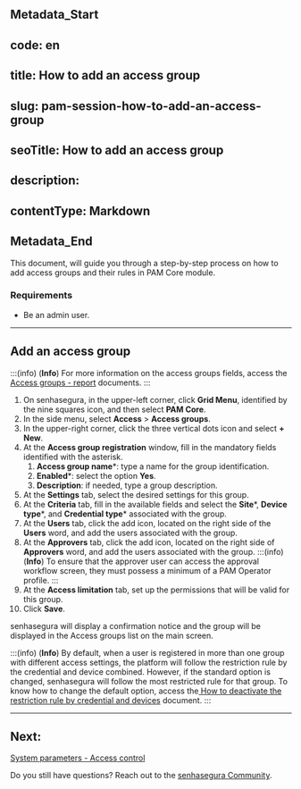 ## Metadata_Start 
## code: en
## title: How to add an access group 
## slug: pam-session-how-to-add-an-access-group 
## seoTitle: How to add an access group 
## description:  
## contentType: Markdown 
## Metadata_End
This document, will guide you through a step-by-step process on how to add access groups and their rules in PAM Core module.

### Requirements

* Be an admin user.
---
## Add an access group
:::(info) (**Info**)
For more information on the access groups fields, access the [Access groups - report](/v3-32/docs/pam-session-access-groups-report) documents.
:::

1. On senhasegura, in the upper-left corner, click **Grid Menu**, identified by the nine squares icon, and then select **PAM Core**.
2. In the side menu, select **Access** >  **Access groups**.
3. In the upper-right corner, click the three vertical dots icon and select **+ New**.
4. At the **Access group registration** window, fill in the mandatory fields identified with the asterisk.
    1. **Access group name***: type a name for the group identification.
    2. **Enabled***: select the option **Yes**.
    3. **Description**: if needed, type a group description.
5. At the **Settings** tab, select the desired settings for this group.
6. At the **Criteria** tab, fill in the available fields and select the **Site***, **Device type***, and **Credential type*** associated with the group.
7. At the **Users** tab, click the add icon, located on the right side of the **Users** word, and add the users associated with the group.
8. At the **Approvers** tab, click the add icon, located on the right side of **Approvers** word, and add the users associated with the group.
    :::(info) (**Info**)
    To ensure that the approver user can access the approval workflow screen, they must possess a minimum of a PAM Operator profile.
    :::
9. At the **Access limitation** tab, set up the permissions that will be valid for this group.
10. Click **Save**.

senhasegura will display a confirmation notice and the group will be displayed in the Access groups list on the main screen.

:::(info) (**Info**)
By default, when a user is registered in more than one group with different access settings, the platform will follow the restriction rule by the credential and device combined. However, if the standard option is changed, senhasegura will follow the most restricted rule for that group. To know how to change the default option, access the[ How to deactivate the restriction rule by credential and devices](/v3-32/docs/pam-session-how-to-deactivate-the-restriction-rule-by-credential-and-devices) document.
:::

---
## Next:
[System parameters - Access control](/v3-32/docs/pam-session-system-parameters-access-control)


Do you still have questions? Reach out to the [senhasegura Community](https://community.senhasegura.io/).